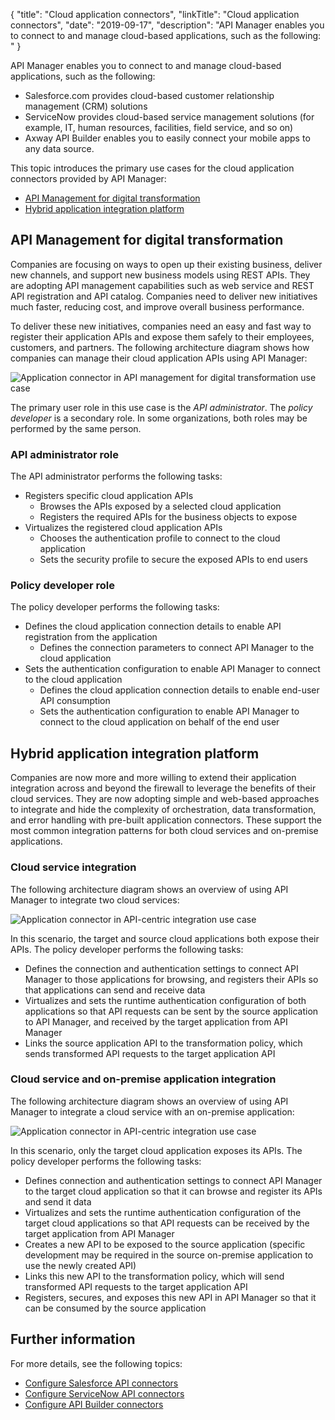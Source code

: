 {
"title": "Cloud application connectors",
"linkTitle": "Cloud application connectors",
"date": "2019-09-17",
"description": "API Manager enables you to connect to and manage cloud-based applications, such as the following: "
}
﻿

API Manager enables you to connect to and manage cloud-based applications, such as the following:

-   Salesforce.com provides cloud-based customer relationship management (CRM) solutions
-   ServiceNow provides cloud-based service management solutions (for example, IT, human resources, facilities, field service, and so on)
-   Axway API Builder enables you to easily connect your mobile apps to any data source.

This topic introduces the primary use cases for the cloud application connectors provided by API Manager:

-   [API Management for digital transformation](#API)
-   [Hybrid application integration platform](#API-cent)

API Management for digital transformation
-----------------------------------------

Companies are focusing on ways to open up their existing business, deliver new channels, and support new business models using REST APIs. They are adopting API management capabilities such as web service and REST API registration and API catalog. Companies need to deliver new initiatives much faster, reducing cost, and improve overall business performance.

To deliver these new initiatives, companies need an easy and fast way to register their application APIs and expose them safely to their employees, customers, and partners. The following architecture diagram shows how companies can manage their cloud application APIs using API Manager:

![Application connector in API management for digital transformation use case](/Images/docbook/images/api_mgmt/connector_transform.png)

The primary user role in this use case is the *API administrator*. The *policy developer* is a secondary role. In some organizations, both roles may be performed by the same person.

### API administrator role

The API administrator performs the following tasks:

-   Registers specific cloud application APIs
    -   Browses the APIs exposed by a selected cloud application
    -   Registers the required APIs for the business objects to expose
-   Virtualizes the registered cloud application APIs
    -   Chooses the authentication profile to connect to the cloud application
    -   Sets the security profile to secure the exposed APIs to end users

### Policy developer role

The policy developer performs the following tasks:

-   Defines the cloud application connection details to enable API registration from the application
    -   Defines the connection parameters to connect API Manager to the cloud application
-   Sets the authentication configuration to enable API Manager to connect to the cloud application
    -   Defines the cloud application connection details to enable end-user API consumption
    -   Sets the authentication configuration to enable API Manager to connect to the cloud application on behalf of the end user

Hybrid application integration platform
---------------------------------------

Companies are now more and more willing to extend their application integration across and beyond the firewall to leverage the benefits of their cloud services. They are now adopting simple and web-based approaches to integrate and hide the complexity of orchestration, data transformation, and error handling with pre-built application connectors. These support the most common integration patterns for both cloud services and on-premise applications.

### Cloud service integration

The following architecture diagram shows an overview of using API Manager to integrate two cloud services:

![Application connector in API-centric integration use case](/Images/docbook/images/api_mgmt/connector_integration_scenario1.png)

In this scenario, the target and source cloud applications both expose their APIs. The policy developer performs the following tasks:

-   Defines the connection and authentication settings to connect API Manager to those applications for browsing, and registers their APIs so that applications can send and receive data
-   Virtualizes and sets the runtime authentication configuration of both applications so that API requests can be sent by the source application to API Manager, and received by the target application from API Manager
-   Links the source application API to the transformation policy, which sends transformed API requests to the target application API

### Cloud service and on-premise application integration

The following architecture diagram shows an overview of using API Manager to integrate a cloud service with an on-premise application:

![Application connector in API-centric integration use case](/Images/docbook/images/api_mgmt/connector_integration_scenario2.png)

In this scenario, only the target cloud application exposes its APIs. The policy developer performs the following tasks:

-   Defines connection and authentication settings to connect API Manager to the target cloud application so that it can browse and register its APIs and send it data
-   Virtualizes and sets the runtime authentication configuration of the target cloud applications so that API requests can be received by the target application from API Manager
-   Creates a new API to be exposed to the source application (specific development may be required in the source on-premise application to use the newly created API)
-   Links this new API to the transformation policy, which will send transformed API requests to the target application API
-   Registers, secures, and exposes this new API in API Manager so that it can be consumed by the source application

Further information
-------------------

For more details, see the following topics:

-   [Configure Salesforce API connectors](api_mgmt_connector_salesforce.htm)
-   [Configure ServiceNow API connectors](api_mgmt_connector_servicenow.htm)
-   [Configure API Builder connectors](api_mgmt_connector_api_builder.htm)

